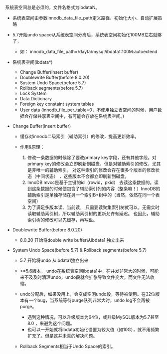 

系统表空间总是必须的，文件名格式为ibdataN。

- 系统表空间由参数innodb_data_file_path定义路径、初始化大小、自动扩展策略

- 5.7开始undo space从系统表空间分离后，系统表空间初始化100MB左右就够了，

  - 如： innodb_data_file_path=/dayta/mysql/ibdata1:100M:autoextend



- 系统表空间(ibdata*)

  - Change Buffer(insert buffer)
  - Doublewrite Buffer(before 8.0.20)
  - System Undo Space(before 5.7)
  - Rollback segments(before 5.7)
  - Lock System
  - Data Dictionary
  - Foreign key constaint system tables
  - User data (innodb_file_per_table=0，不使用独立表空间的时候，用户数据会存储共享表空间中，有可能会存放在系统表空间。)





- Change Buffer(insert buffer)

  - 缓存对innodb二级索引（辅助索引）的修改，提高更新效率。

  - 作用&原理：
    1. 修改一条数据的时候除了要改primary  key字段，还有其他字段。对primary key的修改会立即刷新到磁盘，但是对辅助索引的修改，尤其是非唯一的辅助索引， 对这种索引的修改会存在很多个版本的修改状态（中间状态） ，这些版本不会都立即刷新到磁盘。
    2. InnoDB mvcc是基于主键的id（rowid，pkid） 去读这条数据的。读到这条数据的时候便包含了辅助索引列的内容（整条嘛！）InnoDB的辅助索引是单独存储在另一个索引B+树中的（当然，依然在同一个表空间）
    3. 为了满足多版本读、当前读， 只需要读聚集索引树就可以，无需实时读取辅助索引树，所以辅助索引树的更新允许有延迟。 也因此，辅助索引树的修改可以先缓存，再写盘。




- Doublewrite Buffer(before 8.0.20)

  - 8.0.20 开始将double write buffer从ibdata1 独立出来



- System Undo Space(before 5.7) & Rollback segments(before 5.7)

  - 5.7 开始将undo 从ibdata1独立出来

  - <=5.6版本， undo在系统表空间ibdata1中，在并发非常大的时候，可能来不及及时清理undo，undo段就会扩张导致文件变大，而文件无法收缩。

  - undo分配后，如果没用上，会变成空闲undo段，等待被使用。在32位版本有一个bug，当系统等待purge队列非常大时，undo log不会再被purge。

    - 遇到这种情况，可以升级版本为64位，或升级MySQL版本为5.7甚至8.0 ，来避免这个问题。
    - 也可以一开始就将ibdata初始化设置为较大值（如10G），就不用频繁扩充了。但是这并未真的解决问题。

  - Rollback Segments相当于Undo Space的索引。